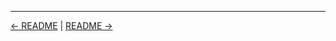 

<!-- FooterStart -->
---
[← README](../03_07_boolean_parameters/README.md) | [README →](../03_09_challenge_use_a_build_tool_and_parameters/README.md)
<!-- FooterEnd -->
